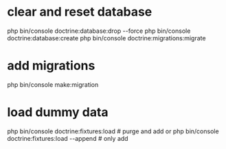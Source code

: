 
# clear and reset database
php bin/console doctrine:database:drop --force
php bin/console doctrine:database:create
php bin/console doctrine:migrations:migrate

# add migrations
php bin/console make:migration

# load dummy data
php bin/console doctrine:fixtures:load # purge and add
or
php bin/console doctrine:fixtures:load --append # only add
